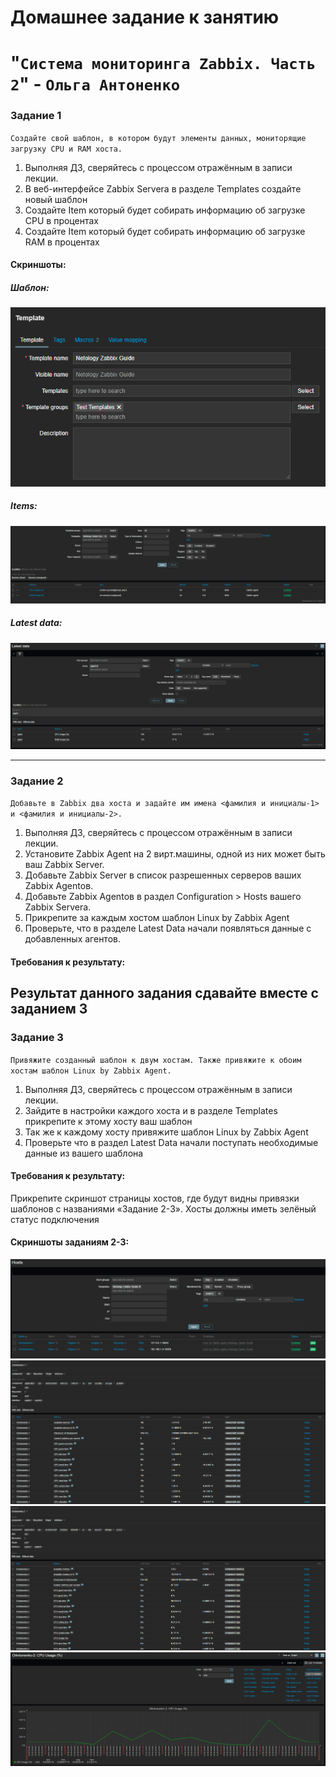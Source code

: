 # Домашнее задание к занятию 
# "`Система мониторинга Zabbix. Часть 2`" - `Ольга Антоненко`

### Задание 1

`Создайте свой шаблон, в котором будут элементы данных, мониторящие загрузку CPU и RAM хоста.`

   1. Выполняя ДЗ, сверяйтесь с процессом отражённым в записи лекции.
   2. В веб-интерфейсе Zabbix Servera в разделе Templates создайте новый шаблон
   3. Создайте Item который будет собирать информацию об загрузке CPU в процентах
   4. Создайте Item который будет собирать информацию об загрузке RAM в процентах

#### Cкриншоты:
##### Шаблон:
![Скриншот-1](https://github.com/Olejka22/sys40-homework/blob/main/img/zbx21-1.png)
##### Items:
![Скриншот-2](https://github.com/Olejka22/sys40-homework/blob/main/img/zbx21-2.png)
##### Latest data:
![Скриншот-3](https://github.com/Olejka22/sys40-homework/blob/main/img/zbx21-3.png)

---

### Задание 2

`Добавьте в Zabbix два хоста и задайте им имена <фамилия и инициалы-1> и <фамилия и инициалы-2>.`

   1. Выполняя ДЗ, сверяйтесь с процессом отражённым в записи лекции.
   2. Установите Zabbix Agent на 2 вирт.машины, одной из них может быть ваш Zabbix Server.
   3. Добавьте Zabbix Server в список разрешенных серверов ваших Zabbix Agentов.
   4. Добавьте Zabbix Agentов в раздел Configuration > Hosts вашего Zabbix Servera.
   5. Прикрепите за каждым хостом шаблон Linux by Zabbix Agent
   6. Проверьте, что в разделе Latest Data начали появляться данные с добавленных агентов.

#### Требования к результату:
Результат данного задания сдавайте вместе с заданием 3
---

### Задание 3

`Привяжите созданный шаблон к двум хостам. Также привяжите к обоим хостам шаблон Linux by Zabbix Agent.`

   1. Выполняя ДЗ, сверяйтесь с процессом отражённым в записи лекции.
   2. Зайдите в настройки каждого хоста и в разделе Templates прикрепите к этому хосту ваш шаблон
   3. Так же к каждому хосту привяжите шаблон Linux by Zabbix Agent
   4. Проверьте что в раздел Latest Data начали поступать необходимые данные из вашего шаблона

#### Требования к результату:
Прикрепите скриншот страницы хостов, где будут видны привязки шаблонов с названиями «Задание 2-3». Хосты должны иметь зелёный статус подключения

#### Cкриншоты заданиям 2-3:
![Скриншот-1](https://github.com/Olejka22/sys40-homework/blob/main/img/zbx22-1.png)<br>
![Скриншот-2](https://github.com/Olejka22/sys40-homework/blob/main/img/zbx22-2.png)<br>
![Скриншот-3](https://github.com/Olejka22/sys40-homework/blob/main/img/zbx22-3.png)<br>
![Скриншот-4](https://github.com/Olejka22/sys40-homework/blob/main/img/zbx22-4.png)
